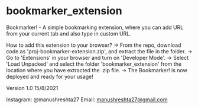 # bookmarker_extension
Bookmarker! - A simple bookmarking extension, where you can add URL from your current tab and also type in custom URL.

How to add this extension to your browser?
-> From the repo, download code as 'proj-bookmarker-extension.zip', and extract the file in the folder.
-> Go to 'Extensions' in your browser and turn on 'Developer Mode'.
-> Select 'Load Unpacked' and select the folder 'bookmarker_extension' from the location where you have extracted the .zip file.
-> The Bookmarker! is now deployed and ready for your usage!

Version 1.0
15/8/2021

Instagram: @manushreshta27
Email: manushreshta27@gmail.com
 
